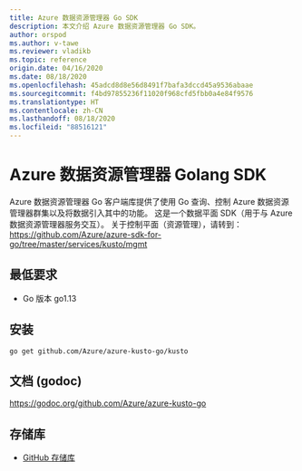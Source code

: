 ```yaml
---
title: Azure 数据资源管理器 Go SDK
description: 本文介绍 Azure 数据资源管理器 Go SDK。
author: orspod
ms.author: v-tawe
ms.reviewer: vladikb
ms.topic: reference
origin.date: 04/16/2020
ms.date: 08/18/2020
ms.openlocfilehash: 45adcd8d8e56d8491f7bafa3dccd45a9536abaae
ms.sourcegitcommit: f4bd97855236f11020f968cfd5fbb0a4e84f9576
ms.translationtype: HT
ms.contentlocale: zh-CN
ms.lasthandoff: 08/18/2020
ms.locfileid: "88516121"
---
```

# <a name="azure-data-explorer-golang-sdk"></a>Azure 数据资源管理器 Golang SDK

Azure 数据资源管理器 Go 客户端库提供了使用 Go 查询、控制 Azure 数据资源管理器群集以及将数据引入其中的功能。 这是一个数据平面 SDK（用于与 Azure 数据资源管理器服务交互）。 关于控制平面（资源管理），请转到： https://github.com/Azure/azure-sdk-for-go/tree/master/services/kusto/mgmt 

## <a name="minimum-requirements"></a>最低要求
* Go 版本 go1.13

## <a name="installation"></a>安装
`go get github.com/Azure/azure-kusto-go/kusto`

## <a name="docs-godoc"></a>文档 (godoc)
https://godoc.org/github.com/Azure/azure-kusto-go

## <a name="repo"></a>存储库
* [GitHub 存储库](https://github.com/Azure/azure-kusto-go)
